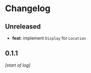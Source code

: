 # Changelog

## Unreleased
- **feat**: implement `Display` for `Location`

## 0.1.1
*[start of log]*